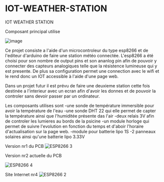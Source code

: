 # IOT-WEATHER-STATION
IOT WEATHER STATION

Composant principal utilise

![image](https://user-images.githubusercontent.com/100481752/163039460-736955d9-84e9-4e3e-8c3a-0fb7a97b7b88.png)

Ce projet consiste a l'aide d'un microcontroleur du type esp8266 et de l'editeur d'arduino de faire une station météo connectée.
L'esp8266 a été choisi pour son nombre de output pins et son ananlog pin afin de pouvoir y connecter des capteurs analogiques telle que la résistence lumineuse qui y est presente.
De plus sa configuration permet une connection avec le wifi et le rend donc un IOT accessible à l'aide d'une page web.

Dans un projet futur il est prévu de faire une deuxieme station cette fois destinée a l'interieur avec un ecran afin d'avoir les donnes et de pouvoir la controler sans devoir passer par un ordinateur.

Les composants utilises sont
-une sonde de température immersible pour avoir la température de l'eau 
-une sonde DHT 22 qui elle permet de capter la température ainsi que l'humiditée présente das l'air
-deux relais 3V afin de controler les lumieres au bords de la psicine 
-un module horloge qui permet de suivre l'evolution en fonction du temps et d'aboir l'horaire d'actualisation sur la page web.
-module pour batterie lipo 1S
-2 panneaux solaires ainsi qu'une batterie lipo 3.33V

Version nr1 du PCB
![ESP8266 3](https://user-images.githubusercontent.com/100481752/163677831-deb55a67-20fb-49ff-9623-dbc3a40bbcfd.jpg)

Version nr2 actuelle du PCB

![ESP8266 4](https://user-images.githubusercontent.com/100481752/163677942-a786b236-a562-4644-92dd-3f422a5d41e4.jpg)


Site Internet nr4
![ESP8266 2](https://user-images.githubusercontent.com/100481752/163677844-519bb92c-438b-40aa-b267-ea73e048722a.png)

